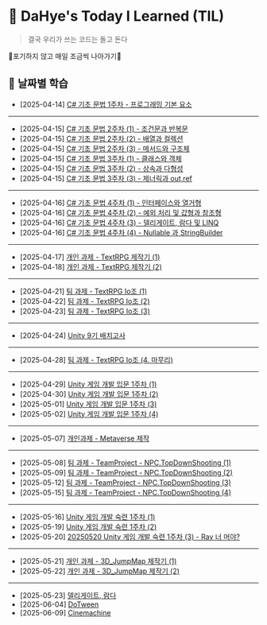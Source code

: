 # 📝 DaHye's Today I Learned (TIL)

> 결국 우리가 쓰는 코드는 돌고 돈다

🎇포기하지 않고 매일 조금씩 나아가기🎇

## 📅 날짜별 학습
- [2025-04-14] [C# 기초 문법 1주차 - 프로그래밍 기본 요소](./TIL/2025-04-14.md)
- --
- [2025-04-15] [C# 기초 문법 2주차 (1) - 조건문과 반복문](./TIL/2025-04-15(01).md)
- [2025-04-15] [C# 기초 문법 2주차 (2) - 배열과 컬렉션](./TIL/2025-04-15(02).md)
- [2025-04-15] [C# 기초 문법 2주차 (3) - 메서드와 구조체](./TIL/2025-04-15(03).md)
- [2025-04-15] [C# 기초 문법 3주차 (1) - 클래스와 객체](./TIL/2025-04-15(04).md)
- [2025-04-15] [C# 기초 문법 3주차 (2) - 상속과 다형성](./TIL/2025-04-15(05).md)
- [2025-04-15] [C# 기초 문법 3주차 (3) - 제너릭과 out,ref](./TIL/2025-04-15(06).md)
- --
- [2025-04-16] [C# 기초 문법 4주차 (1) - 인터페이스와 열거형](./TIL/2025-04-16(01).md)
- [2025-04-16] [C# 기초 문법 4주차 (2) - 예외 처리 및 값형과 참조형](./TIL/2025-04-16(02).md)
- [2025-04-16] [C# 기초 문법 4주차 (3) - 델리게이트, 람다 및 LINQ](./TIL/2025-04-16(03).md)
- [2025-04-16] [C# 기초 문법 4주차 (4) - Nullable 과 StringBuilder](./TIL/2025-04-16(04).md)
- --
- [2025-04-17] [개인 과제 - TextRPG 제작기 (1)](./TIL/2025-04-17.md)
- [2025-04-18] [개인 과제 - TextRPG 제작기 (2)](./TIL/2025-04-18.md)
- --
- [2025-04-21] [팀 과제 - TextRPG Io조 (1)](./TIL/2025-04-21.md)
- [2025-04-22] [팀 과제 - TextRPG Io조 (2)](./TIL/2025-04-22.md)
- [2025-04-23] [팀 과제 - TextRPG Io조 (3)](./TIL/2025-04-23.md)
- --
- [2025-04-24] [Unity 9기 배치고사](./TIL/2025-04-24.md)
- --
- [2025-04-28] [팀 과제 - TextRPG Io조 (4. 마무리)](./TIL/2025-04-28.md)
- --
- [2025-04-29] [Unity 게임 개발 입문 1주차 (1)](./TIL/2025-04-29.md)
- [2025-04-30] [Unity 게임 개발 입문 1주차 (2)](./TIL/2025-04-30.md)
- [2025-05-01] [Unity 게임 개발 입문 1주차 (3)](./TIL/2025-05-01.md)
- [2025-05-02] [Unity 게임 개발 입문 1주차 (4)](./TIL/2025-05-02.md)
- --
- [2025-05-07] [개인과제 - Metaverse 제작](./TIL/2025-05-07.md)
- --
- [2025-05-08] [팀 과제 - TeamProject - NPC.TopDownShooting (1)](./TIL/2025-05-08.md)
- [2025-05-09] [팀 과제 - TeamProject - NPC.TopDownShooting (2)](./TIL/2025-05-09.md)
- [2025-05-12] [팀 과제 - TeamProject - NPC.TopDownShooting (3)](./TIL/2025-05-12.md)
- [2025-05-15] [팀 과제 - TeamProject - NPC.TopDownShooting (4)](./TIL/2025-05-15.md)
- --
- [2025-05-16] [Unity 게임 개발 숙련 1주차 (1)](./TIL/2025-05-16.md)
- [2025-05-19] [Unity 게임 개발 숙련 1주차 (2)](./TIL/2025-05-19.md)
- [2025-05-20] [20250520 Unity 게임 개발 숙련 1주차 (3) - Ray 너 머야?](./TIL/2025-05-20.md)
- --
- [2025-05-21] [개인 과제 - 3D_JumpMap 제작기 (1)](./TIL/2025-05-21.md)
- [2025-05-22] [개인 과제 - 3D_JumpMap 제작기 (2)](./TIL/2025-05-22.md)
- --
- [2025-05-23] [델리게이트, 람다](./2025-05-23.md)
- [2025-06-04] [DoTween](./TIL/2025-06-04.md)
- [2025-06-09] [Cinemachine](./TIL/2025-06-09.md)
